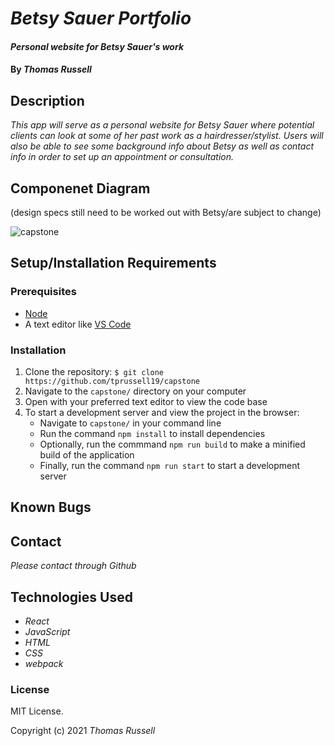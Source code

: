 # _Betsy Sauer Portfolio_

#### _Personal website for Betsy Sauer's work_

#### By _Thomas Russell_

## Description

_This app will serve as a personal website for Betsy Sauer where potential clients can look at some of her past work as a hairdresser/stylist. Users will also be able to see some background info about Betsy as well as contact info in order to set up an appointment or consultation._

## Componenet Diagram

(design specs still need to be worked out with Betsy/are subject to change)

![capstone](https://user-images.githubusercontent.com/80493022/126251985-2fb749ba-13d7-43ba-8dde-ec603f719cb0.png)

## Setup/Installation Requirements

### Prerequisites

- [Node](https://nodejs.org/en/)
- A text editor like [VS Code](https://code.visualstudio.com/)

### Installation

1. Clone the repository: `$ git clone https://github.com/tprussell19/capstone`
2. Navigate to the `capstone/` directory on your computer
3. Open with your preferred text editor to view the code base
4. To start a development server and view the project in the browser:
   - Navigate to `capstone/` in your command line
   - Run the command `npm install` to install dependencies
   - Optionally, run the commmand `npm run build` to make a minified build of the application
   - Finally, run the command `npm run start` to start a development server

## Known Bugs

## Contact

_Please contact through Github_

## Technologies Used

- _React_
- _JavaScript_
- _HTML_
- _CSS_
- _webpack_

### License

MIT License.

Copyright (c) 2021 _Thomas Russell_
